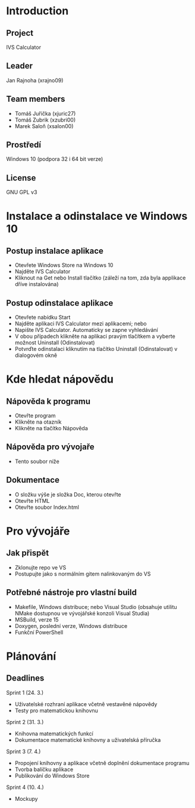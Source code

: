 # Introduction
## Project
IVS Calculator

## Leader
Jan Rajnoha (xrajno09)

## Team members
- Tomáš Juřička (xjuric27)
- Tomáš Zubrik (xzubri00)
- Marek Saloň (xsalon00)

## Prostředí
Windows 10 (podpora 32 i 64 bit verze)

## License
GNU GPL v3

# Instalace a odinstalace ve Windows 10
## Postup instalace aplikace
- Otevřete Windows Store na Windows 10
- Najděte IVS Calculator
- Kliknout na Get nebo Install tlačítko (záleží na tom, zda byla applikace dříve instalována)

## Postup odinstalace aplikace
- Otevřete nabídku Start
- Najděte aplikaci IVS Calculator mezi aplikacemi; 
nebo
- Napište IVS Calculator. Automaticky se zapne vyhledávání
- V obou případech klikněte na aplikaci pravým tlačítkem a vyberte možnost Uninstall (Odinstalovat)
- Potvrďte odinstalaci kliknutím na tlačítko Uninstall (Odinstalovat) v dialogovém okně

# Kde hledat nápovědu
## Nápověda k programu
- Otevřte program
- Klikněte na otazník
- Klikněte na tlačítko Nápověda

## Nápověda pro vývojaře
- Tento soubor níže

## Dokumentace
- O složku výše je složka Doc, kterou otevřte
- Otevřte HTML
- Otevřte soubor Index.html

# Pro vývojáře
## Jak přispět
- Zklonujte repo ve VS
- Postupujte jako s normálním gitem nalinkovaným do VS

## Potřebné nástroje pro vlastní build
- Makefile, Windows distribuce; nebo Visual Studio (obsahuje utilitu NMake dostupnou ve vývojářské konzoli Visual Studia)
- MSBuild, verze 15
- Doxygen, poslední verze, Windows distribuce
- Funkční PowerShell

# Plánování
## Deadlines
Sprint 1 (24. 3.)
- Uživatelské rozhraní aplikace včetně vestavěné nápovědy
- Testy pro matematickou knihovnu

Sprint 2 (31. 3.)
- Knihovna matematických funkcí
- Dokumentace matematické knihovny a uživatelská příručka

Sprint 3 (7. 4.)
- Propojení knihovny a aplikace včetně doplnění dokumentace programu
- Tvorba balíčku aplikace
- Publikování do Windows Store

Sprint 4 (10. 4.)
- Mockupy